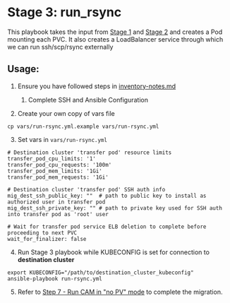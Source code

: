 # Stage 3: run_rsync

This playbook takes the input from [Stage 1](../1_pvc_data_gen) and [Stage 2](../2_pvc_destination_gen) and creates a Pod mounting each PVC. It also creates 
a LoadBalancer service through which we can run ssh/scp/rsync externally

## Usage:

1. Ensure you have followed steps in [inventory-notes.md](../docs/inventory-notes.md) 
   1. Complete SSH and Ansible Configuration 

2. Create your own copy of vars file 
```
cp vars/run-rsync.yml.example vars/run-rsync.yml
```

3. Set vars in `vars/run-rsync.yml`

```
# Destination cluster 'transfer pod' resource limits
transfer_pod_cpu_limits: '1'
transfer_pod_cpu_requests: '100m'
transfer_pod_mem_limits: '1Gi'
transfer_pod_mem_requests: '1Gi'

# Destination cluster 'transfer pod' SSH auth info
mig_dest_ssh_public_key: ""  # path to public key to install as authorized user in transfer pod
mig_dest_ssh_private_key: "" # path to private key used for SSH auth into transfer pod as 'root' user

# Wait for transfer pod service ELB deletion to complete before proceeding to next PVC
wait_for_finalizer: false
```

4. Run Stage 3 playbook while KUBECONFIG is set for connection to **destination cluster**
```
export KUBECONFIG="/path/to/destination_cluster_kubeconfig"
ansible-playbook run-rsync.yml 
```

5. Refer to  [Step 7 - Run CAM in "no PV" mode](https://github.com/konveyor/pvc-migrate#7-run-cam-in-no-pvc-migration-mode) to complete the migration.
